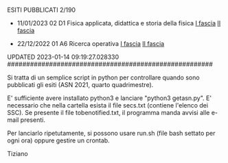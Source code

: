 ESITI PUBBLICATI 2/190 

- 11/01/2023 02 D1  Fisica applicata, didattica e storia della fisica	 [I fascia](https://asn21.cineca.it/pubblico/miur/esito/02%252FD1/1/4) [II fascia](https://asn21.cineca.it/pubblico/miur/esito/02%252FD1/2/4) 

- 22/12/2022 01 A6  Ricerca operativa	 [I fascia](https://asn21.cineca.it/pubblico/miur/esito/01%252FA6/1/4) [II fascia](https://asn21.cineca.it/pubblico/miur/esito/01%252FA6/2/4) 

UPDATED 2023-01-14 09:19:27.028330
######################################################

Si tratta di un semplice script in python per controllare quando sono pubblicati gli esiti (ASN 2021, quarto quadrimestre).

E' sufficiente avere installato python3 e lanciare "python3 getasn.py". E' necessario che nella cartella esista il file secs.txt (contiene l'elenco dei SSC). Se presente il file tobenotified.txt, il programma manda avvisi alle e-mail presenti.

Per lanciarlo ripetutamente, si possono usare run.sh (file bash settato per ogni ora) oppure gestire un crontab.

Tiziano
